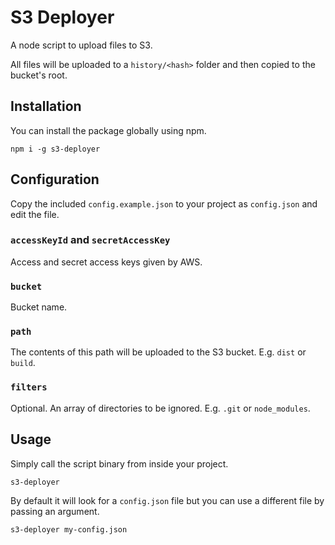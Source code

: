 # S3 Deployer

A node script to upload files to S3.

All files will be uploaded to a `history/<hash>` folder and then copied to the bucket's root.

## Installation

You can install the package globally using npm.

```
npm i -g s3-deployer
```

## Configuration

Copy the included `config.example.json` to your project as `config.json` and edit the file.

### `accessKeyId` and `secretAccessKey`

Access and secret access keys given by AWS.

### `bucket`

Bucket name.

### `path`

The contents of this path will be uploaded to the S3 bucket. E.g. `dist` or `build`.

### `filters`

Optional. An array of directories to be ignored. E.g. `.git` or `node_modules`.

## Usage

Simply call the script binary from inside your project.

```
s3-deployer
```
By default it will look for a `config.json` file but you can use a different file by passing an argument.

```
s3-deployer my-config.json
```
